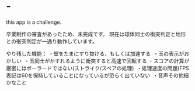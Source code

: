 # -
this app is a challenge.

卒業制作の審査があったため、未完成です。
現在は球体同士の衝突判定と地形との衝突判定が一通り動作しています。

やり残した機能：
  ・壁をたまにすり抜ける、もしくは加速する
  ・玉の表示がおかしい
  ・玉同士がかすれるように衝突すると高速で回転する
  ・スコアの計算が厳密にはボーラードではない(ストライク/スペアの処理)
  ・処理速度の問題(FPS表記は60を保持していることになっているが恐らく出ていない
  ・音声その他細かなこと
